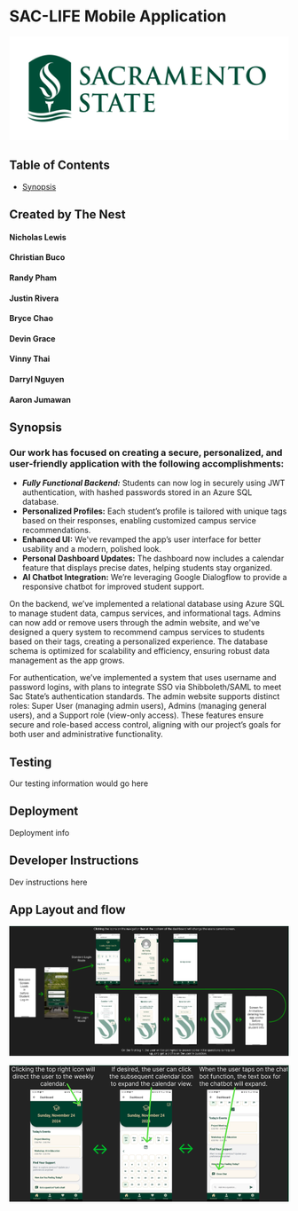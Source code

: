 
# SAC-LIFE Mobile Application 
  ![School Logo](SacStateApp/src/assets/Primary_Stacked_1_Color_Green_hires.png)

  ## Table of Contents

- [Synopsis](#Synopsis)


## Created by The Nest  
 #### Nicholas Lewis   
 #### Christian Buco   
 #### Randy Pham   
 #### Justin Rivera   
 #### Bryce Chao  
 #### Devin Grace  
 #### Vinny Thai  
 #### Darryl Nguyen  
 #### Aaron Jumawan  

## Synopsis  

### Our work has focused on creating a secure, personalized, and user-friendly application with the following accomplishments:
  - ***Fully Functional Backend:*** Students can now log in securely using JWT authentication, with hashed passwords stored in an Azure SQL database.
  - **Personalized Profiles:** Each student’s profile is tailored with unique tags based on their responses, enabling customized campus service recommendations.
  - **Enhanced UI:** We've revamped the app’s user interface for better usability and a modern, polished look.
  - **Personal Dashboard Updates:** The dashboard now includes a calendar feature that displays precise dates, helping students stay organized.
  - **AI Chatbot Integration:** We’re leveraging Google Dialogflow to provide a responsive chatbot for improved student support.

  On the backend, we’ve implemented a relational database using Azure SQL to manage student data, campus services, and informational tags. Admins can now add or remove users through the admin website, and we've designed a query system to recommend campus services to students based on their tags, creating a personalized experience. The database schema is optimized for scalability and efficiency, ensuring robust data management as the app grows.  
  
For authentication, we’ve implemented a system that uses username and password logins, with plans to integrate SSO via Shibboleth/SAML to meet Sac State’s authentication standards. The admin website supports distinct roles: Super User (managing admin users), Admins (managing general users), and a Support role (view-only access). These features ensure secure and role-based access control, aligning with our project’s goals for both user and administrative functionality.  

## Testing  
Our testing information would go here  

## Deployment
Deployment info  

## Developer Instructions
Dev instructions here  

## App Layout and flow
![ERD 1](SacStateApp/src/assets/saclife_erdp1.PNG)  

![ERD 2](SacStateApp/src/assets/saclife_erdp2.PNG)







      
  


